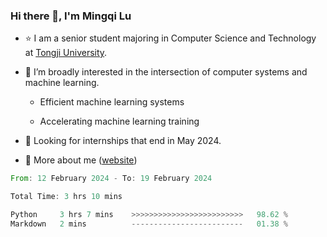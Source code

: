 ### Hi there 👋, I'm Mingqi Lu

- :star: I am a senior student majoring in Computer Science and Technology at [Tongji University](https://en.tongji.edu.cn/p/#/).

- :thinking: I’m broadly interested in the intersection of computer systems and machine learning.

  - Efficient machine learning systems

  - Accelerating machine learning training

- :seedling: Looking for internships that end in May 2024.

- 💬 More about me ([website](https://lmqqqqqq.github.io/))

<!--START_SECTION:waka-->

```rust
From: 12 February 2024 - To: 19 February 2024

Total Time: 3 hrs 10 mins

Python     3 hrs 7 mins    >>>>>>>>>>>>>>>>>>>>>>>>>   98.62 %
Markdown   2 mins          -------------------------   01.38 %
```

<!--END_SECTION:waka-->

